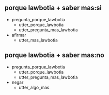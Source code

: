 ## porque lawbotia + saber mas:si
* pregunta_porque_lawbotia
    - utter_porque_lawbotia
    - utter_pregunta_mas_lawbotia
* afirmar
    - utter_mas_lawbotia

## porque lawbotia + saber mas:no
* pregunta_porque_lawbotia
    - utter_porque_lawbotia
    - utter_pregunta_mas_lawbotia
* negar
    - utter_algo_mas